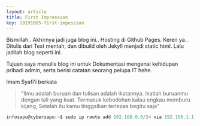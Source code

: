 ```yaml
---
layout: article
title: First Impression
key: 20191005-first-impession
---
```

Bismillah..
Akhirnya jadi juga blog ini.. Hosting di Github Pages. Keren ya..
Ditulis dari Text mentah, dan dibuild oleh Jekyll menjadi static html. Lalu jadilah blog seperti ini.

Tujuan saya menulis blog ini untuk Dokumentasi mengenai kehidupan pribadi admin, serta berisi catatan
seorang pelupa IT hehe.

Imam Syafi'i berkata
> "Ilmu adalah buruan dan tulisan adalah ikatannya. Ikatlah buruanmu dengan tali yang kuat. Termasuk kebodohan kalau engkau memburu kijang, Setelah itu kamu tinggalkan terlepas begitu saja"

```typescript
infosapu@cybersapu:~$ sudo ip route add 192.168.0.0/24 via 192.168.1.1 dev eth0
```
